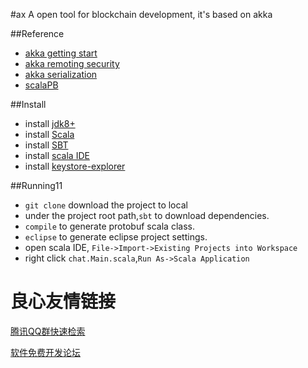 #ax
A open tool for blockchain development, it's based on akka

##Reference
- [akka getting start](http://u.720life.cn/g/5c1739d7b03585fc8f8bb22efc5a9f28555825942a3b9850210bccec80e0a951a5bdaaaef1fc9fdf16fbcd77bcda3eac05f08ec7491af7ded6a390d5ea3b42ba) 
- [akka remoting security](http://u.720life.cn/g/5c1739d7b03585fc8f8bb22efc5a9f28555825942a3b9850210bccec80e0a95135354de84401cc0f1d4f773fe5d8bbcf70304a4794bb3b902ea263fc57ae8624) 
- [akka serialization](http://u.720life.cn/g/5c1739d7b03585fc8f8bb22efc5a9f28555825942a3b9850210bccec80e0a95106e8eafb0b09de518fea63bec17ccafcad07e93e2786caca92a48e7ecc736de3) 
- [scalaPB](http://u.720life.cn/g/d9846f7eb09dedc2f404786989f307729b08dfc2544d4d89917cc6a35aabe48d) 

##Install
- install [jdk8+](http://u.720life.cn/g/0832d3c13dcf440b8c2ddd37014597194dfce0f4546bd12c9ba469d981d9d729007ebfc8068b2baf5cdf0064d40d499907fcdb961ed5489f9d3009acbb39641a0931ff7ad6e1f2b0f260aebddd28593e379c733776164d165e258f441c53afb4) 
- install [Scala](http://u.720life.cn/g/ea08d14ebddcd426bb95926b3d6ff10a160cd15195afe55830f1d8d3c766b72b96101907bc3b46381435c95731e4d8ea) 
- install [SBT](http://u.720life.cn/g/af86998b18536574a0a3fe9f3158d005aea961f3a7457f3e34873427af95fde0ce924d6f55a157509ff7b7e9c1fdac1c) 
- install [scala IDE](http://u.720life.cn/g/4e7f6c664266ddd790d885a4ceac026d9338ff9874282afc912c14bd13a7d177) 
- install [keystore-explorer](http://u.720life.cn/g/df8a04d46dfee53e035acbe6fa9acc065ee15b6f1f98e033a1fb0947f941bce7)  

##Running11
- `git clone` download the project to local
- under the project root path,`sbt` to download dependencies.
- `compile` to  generate protobuf scala class.
- `eclipse` to generate eclipse project settings.
- open scala IDE, `File->Import->Existing Projects into Workspace`
- right click `chat.Main.scala`,`Run As->Scala Application`



 # 良心友情链接

[腾讯QQ群快速检索](http://u.720life.cn/s/8cf73f7c)

[软件免费开发论坛](http://u.720life.cn/s/bbb01dc0)